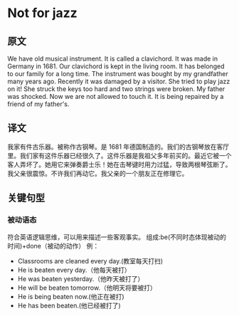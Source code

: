 # Not for jazz

## 原文

We have old musical instrument. It is called a clavichord. It was made in Germany in 1681. Our clavichord is kept in the living room. It has belonged to our family for a long time. The instrument was bought by my grandfather many years ago. Recently it was damaged by a visitor. She tried to play jazz on it! She struck the keys too hard and two strings were broken. My father was shocked. Now we are not allowed to touch it. It is being repaired by a friend of my father's.

## 译文

我家有件古乐器。被称作古钢琴。是 1681 年德国制造的。我们的古钢琴放在客厅里。我们家有这件乐器已经很久了。这件乐器是我祖父多年前买的。最近它被一个客人弄坏了。她用它来弹奏爵士乐！她在击琴键时用力过猛，导致两根琴弦断了。我父亲很震惊。不许我们再动它。我父亲的一个朋友正在修理它。

## 关键句型

### 被动语态

符合英语逻辑思维，可以用来描述一些客观事实。
组成:be(不同时态体现被动的时间)+done（被动的动作）
例：

- Classrooms are cleaned every day.(教室每天打扫)
- He is beaten every day.（他每天被打）
- He was beaten yesterday.（他昨天被打了）
- He will be beaten tomorrow.（他明天将要被打）
- He is being beaten now.(他正在被打)
- He has been beaten.(他已经被打了)
